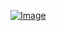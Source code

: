 [![Image](https://cr-skills-chart-widget.azurewebsites.net/api/api?username=hermesiss&width=900&height=100&show-other-skills=true)](https://profile.codersrank.io/user/hermesiss/)
